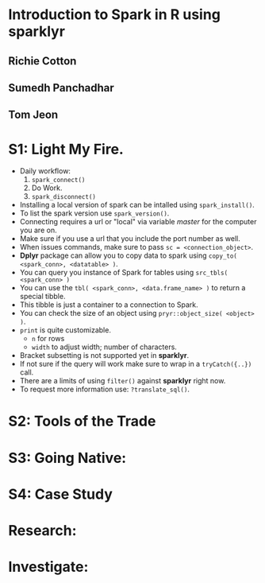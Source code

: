 # Introduction to Spark in R using sparklyr
## Richie Cotton
## Sumedh Panchadhar
## Tom Jeon

# S1: Light My Fire.
- Daily workflow:
	1. `spark_connect()`
	2. Do Work.
	3. `spark_disconnect()`
- Installing a local version of spark can be intalled using `spark_install()`.
- To list the spark version use `spark_version()`.
- Connecting requires a url or "local" via variable *master* for the computer you are on.
- Make sure if you use a url that you include the port number as well.
- When issues commands, make sure to pass `sc = <connection_object>`.
- **Dplyr** package can allow you to copy data to spark using `copy_to( <spark_conn>, <datatable> )`.
- You can query you instance of Spark for tables using `src_tbls( <spark_conn> )`
- You can use the `tbl( <spark_conn>, <data.frame_name> )` to return a special tibble.
- This tibble is just a container to a connection to Spark.
- You can check the size of an object using `pryr::object_size( <object> )`.
- `print` is quite customizable.
	* `n` for rows
	* `width` to adjust width; number of characters.
- Bracket subsetting is not supported yet in **sparklyr**.
- If not sure if the query will work make sure to wrap in a `tryCatch({..})` call.
- There are a limits of using `filter()` against **sparklyr** right now.
- To request more information use: `?translate_sql()`.

# S2: Tools of the Trade

# S3: Going Native:

# S4: Case Study


# Research:

# Investigate: